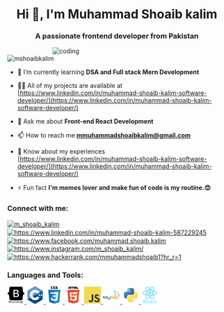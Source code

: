 
<h1 align="center">Hi 👋, I'm Muhammad Shoaib kalim</h1>
<h3 align="center">A passionate frontend developer from Pakistan</h3>
  <img align="right" alt="coding" width=400" src="https://github.com/muhammadshoaibkalim/muhammadshoaibkalim/assets/120046632/ec913c3d-3aa4-4bb5-9bcc-398d08a27c0a">
<p align="left"> <img src="https://komarev.com/ghpvc/?username=mshoaibkalim&label=Profile%20views&color=0e75b6&style=flat" alt="mshoaibkalim" /> </p>

- 🌱 I’m currently learning **DSA and Full stack Mern Development**

- 👨‍💻 All of my projects are available at [https://www.linkedin.com/in/muhammad-shoaib-kalim-software-developer/](https://www.linkedin.com/in/muhammad-shoaib-kalim-software-developer/)

- 💬 Ask me about **Front-end React Development**

- 📫 How to reach me **mmuhammadshoaibkalim@gmail.com**

- 📄 Know about my experiences [https://www.linkedin.com/in/muhammad-shoaib-kalim-software-developer/](https://www.linkedin.com/in/muhammad-shoaib-kalim-software-developer/)

- ⚡ Fun fact **I'm memes lover and make fun of code is my routine.😍**

<h3 align="left">Connect with me:</h3>
<p align="left">
<a href="https://twitter.com/m_shoaib_kalim" target="blank"><img align="center" src="https://raw.githubusercontent.com/rahuldkjain/github-profile-readme-generator/master/src/images/icons/Social/twitter.svg" alt="m_shoaib_kalim" height="30" width="40" /></a>
<a href="https://linkedin.com/in/https://www.linkedin.com/in/muhammad-shoaib-kalim-587229245" target="blank"><img align="center" src="https://raw.githubusercontent.com/rahuldkjain/github-profile-readme-generator/master/src/images/icons/Social/linked-in-alt.svg" alt="https://www.linkedin.com/in/muhammad-shoaib-kalim-587229245" height="30" width="40" /></a>
<a href="https://fb.com/https://www.facebook.com/muhammad.shoaib.kalim" target="blank"><img align="center" src="https://raw.githubusercontent.com/rahuldkjain/github-profile-readme-generator/master/src/images/icons/Social/facebook.svg" alt="https://www.facebook.com/muhammad.shoaib.kalim" height="30" width="40" /></a>
<a href="https://instagram.com/https://www.instagram.com/m_shoaib_kalim/" target="blank"><img align="center" src="https://raw.githubusercontent.com/rahuldkjain/github-profile-readme-generator/master/src/images/icons/Social/instagram.svg" alt="https://www.instagram.com/m_shoaib_kalim/" height="30" width="40" /></a>
<a href="https://www.hackerrank.com/https://www.hackerrank.com/mmuhammadshoaib1?hr_r=1" target="blank"><img align="center" src="https://raw.githubusercontent.com/rahuldkjain/github-profile-readme-generator/master/src/images/icons/Social/hackerrank.svg" alt="https://www.hackerrank.com/mmuhammadshoaib1?hr_r=1" height="30" width="40" /></a>
</p>

<h3 align="left">Languages and Tools:</h3>
<p align="left"> <a href="https://getbootstrap.com" target="_blank" rel="noreferrer"> <img src="https://raw.githubusercontent.com/devicons/devicon/master/icons/bootstrap/bootstrap-plain-wordmark.svg" alt="bootstrap" width="40" height="40"/> </a> <a href="https://www.w3schools.com/cpp/" target="_blank" rel="noreferrer"> <img src="https://raw.githubusercontent.com/devicons/devicon/master/icons/cplusplus/cplusplus-original.svg" alt="cplusplus" width="40" height="40"/> </a> <a href="https://www.w3schools.com/css/" target="_blank" rel="noreferrer"> <img src="https://raw.githubusercontent.com/devicons/devicon/master/icons/css3/css3-original-wordmark.svg" alt="css3" width="40" height="40"/> </a> <a href="https://www.w3.org/html/" target="_blank" rel="noreferrer"> <img src="https://raw.githubusercontent.com/devicons/devicon/master/icons/html5/html5-original-wordmark.svg" alt="html5" width="40" height="40"/> </a> <a href="https://developer.mozilla.org/en-US/docs/Web/JavaScript" target="_blank" rel="noreferrer"> <img src="https://raw.githubusercontent.com/devicons/devicon/master/icons/javascript/javascript-original.svg" alt="javascript" width="40" height="40"/> </a> <a href="https://www.mysql.com/" target="_blank" rel="noreferrer"> <img src="https://raw.githubusercontent.com/devicons/devicon/master/icons/mysql/mysql-original-wordmark.svg" alt="mysql" width="40" height="40"/> </a> <a href="https://www.python.org" target="_blank" rel="noreferrer"> <img src="https://raw.githubusercontent.com/devicons/devicon/master/icons/python/python-original.svg" alt="python" width="40" height="40"/> </a> <a href="https://reactjs.org/" target="_blank" rel="noreferrer"> <img src="https://raw.githubusercontent.com/devicons/devicon/master/icons/react/react-original-wordmark.svg" alt="react" width="40" height="40"/> </a> </p>

